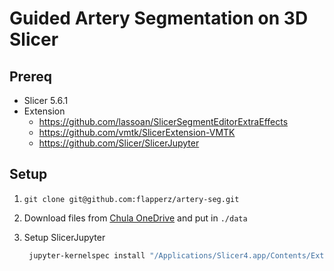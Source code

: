 # Guided Artery Segmentation on 3D Slicer

## Prereq
- Slicer 5.6.1
- Extension
    - https://github.com/lassoan/SlicerSegmentEditorExtraEffects
    - https://github.com/vmtk/SlicerExtension-VMTK
    - https://github.com/Slicer/SlicerJupyter

## Setup
1. `git clone git@github.com:flapperz/artery-seg.git`
2. Download files from [Chula OneDrive](https://chula-my.sharepoint.com/:f:/g/personal/6472006221_student_chula_ac_th/EjkmwTnvnRxFiJ_U-Z75CDYBS2YUwHnmELWbFL0ugazV4A?e=fBUXAp) and put in `./data`
3. Setup SlicerJupyter 
    
    ```bash
     jupyter-kernelspec install "/Applications/Slicer4.app/Contents/Extensions-29738/SlicerJupyter/share/Slicer-4.11/qt-loadable-modules/JupyterKernel/Slicer-4.11" --replace --user
    ```
